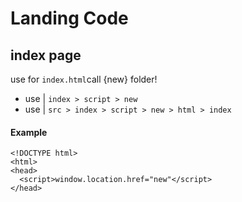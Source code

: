 # Landing Code 

## index page 
use for `index.html`call {new} folder!

 - use | `index > script > new`
 - use | `src > index > script > new > html > index `
 
 #### Example

```
<!DOCTYPE html>
<html>
<head>
  <script>window.location.href="new"</script>
</head>

```
 